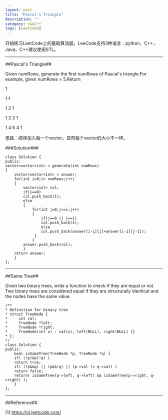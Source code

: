 ```yaml
---
layout: post
title: "Pascal's Triangle"
description: ""
category: c&&C++
tags: [LeetCode]
---
```

 
开始练习LeetCode上的基础算法题。LeeCode支持3种语言：python，C++，Java，C++建议使用STL。

-----------------------------------------------------------

##Pascal's Triangle##

Given numRows, generate the first numRows of Pascal's triangle.For example, given numRows = 5,Return
 
1

1 1

1 2 1

1 3 3 1

1 4 6 4 1

思路：顺序加入每一个vector。显然每个vector的大小不一样。


###Solution###

    class Solution {
    public:
    vector<vector<int> > generate(int numRows)
    {
        vector<vector<int> > answer;
        for(int i=0;i< numRows;i++)
        {
            vector<int> col;
            if(i==0)
            col.push_back(1);
            else
            {
                for(int j=0;j<=i;j++)
                {
                    if(j==0 || j==i)
                    col.push_back(1);
                    else
                    col.push_back(answer[i-1][j]+answer[i-1][j-1]);
                 }
                }
            answer.push_back(col);
            }
        return answer;
        }
    };
    

----------------------------------------

##Same Tree##

Given two binary trees, write a function to check if they are equal or not.
Two binary trees are considered equal if they are structurally identical and the nodes have the same value. 



    /**
    * Definition for binary tree
    * struct TreeNode {
    *     int val;
    *     TreeNode *left;
    *     TreeNode *right;
    *     TreeNode(int x) : val(x), left(NULL), right(NULL) {}
    * };
    */
    class Solution {
    public:
        bool isSameTree(TreeNode *p, TreeNode *q) {
        if( (!p)&&(!q) )
        return true;
        if( (!p&&q) || (p&&!q) || (p->val != q->val) )
        return false;
        return( isSameTree(p->left, q->left) && isSameTree(p->right, q->right) );
        }
    };



--------------------------------------------------------------------

##Reference##

[1].https://oj.leetcode.com/

